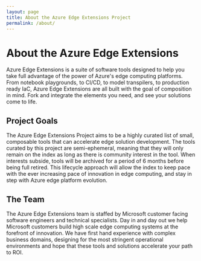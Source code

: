 ```yaml
---
layout: page
title: About the Azure Edge Extensions Project
permalink: /about/
---
```


# About the Azure Edge Extensions

Azure Edge Extensions is a suite of software tools designed to help you take full advantage of the power of Azure's
edge computing platforms. From notebook playgrounds, to CI/CD, to model transpilers, to production ready IaC, Azure
Edge Extensions are all built with the goal of composition in mind. Fork and integrate the elements you need, and see
your solutions come to life.

## Project Goals

The Azure Edge Extensions Project aims to be a highly curated list of small, composable tools that can accelerate edge
solution development. The tools curated by this project are semi-ephemeral, meaning that they will only remain on the
index as long as there is community interest in the tool. When interests subside, tools will be archived for a period of
6 months before being full retired. This lifecycle approach will allow the index to keep pace with the ever increasing
pace of innovation in edge computing, and stay in step with Azure edge platform evolution. 

## The Team

The Azure Edge Extensions team is staffed by Microsoft customer facing software engineers and technical specialists. Day in and day out we help
Microsoft customers build high scale edge computing systems at the forefront of innovation. We have first hand experience
with complex business domains, designing for the most stringent operational environments and hope that these tools and solutions
accelerate your path to ROI. 
